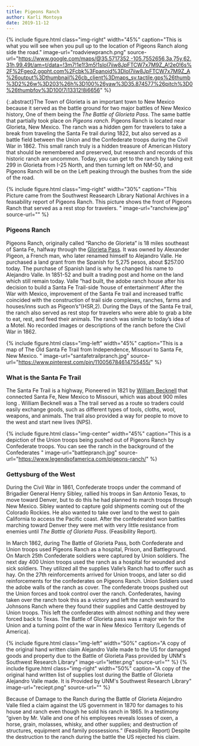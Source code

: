 ```yaml
---
title: Pigeons Ranch
author: Karli Montoya
date: 2019-11-12
---
```

{% include figure.html
class="img-right"
width="45%"
caption="This is what you will see when you pull up to the location of Pigeons Ranch along side the road."
image-url="roadviewpranch.png"
source-url="https://www.google.com/maps/@35.5717352,-105.7552656,3a,75y,62.31h,99.49t/am=t/data=!3m7!1e1!3m5!1sloI7iiw8JpFTCW7x7M9Z_A!2e0!6s%2F%2Fgeo2.ggpht.com%2Fcbk%3Fpanoid%3DloI7iiw8JpFTCW7x7M9Z_A%26output%3Dthumbnail%26cb_client%3Dmaps_sv.tactile.gps%26thumb%3D2%26w%3D203%26h%3D100%26yaw%3D35.874577%26pitch%3D0%26thumbfov%3D100!7i13312!8i6656"
%}

{:.abstract}The Town of Glorieta is an important town to New Mexico because it served as the battle ground for two major battles of New Mexico history, One of them being the *The Battle of Glorieta Pass*. The same battle that partially took place on *Pigeons ranch*. Pigeons Ranch is located near Glorieta, New Mexico. The ranch was a hidden gem for travelers to take a break from traveling the Santa Fe trail during 1822, but also served as a battle field between the Union and the Confederate troops during the Civil War in 1862. This small ranch truly is a hidden treasure of American History that should be remembered and preserved, but research and records of this historic ranch are uncommon. Today, you can get to the ranch by taking exit 299 in Glorieta from I-25 North, and then turning left on NM-50, and Pigeons Ranch will be on the Left peaking through the bushes from the side of the road. 



{% include figure.html
class="img-right"
width="30%"
caption="This Picture came from the Southwest Reasearch Library National Archives in a feasability report of Pigeons Ranch. This picture shows the front of Pigeons Ranch that served as a rest stop for travelers. "
image-url="ranchview.jpg"
source-url=""
%}
### Pigeons Ranch 
Pigeons Ranch, originally called “Rancho de Glorieta” is 18 miles southeast of Santa Fe, halfway through the [Glorieta Pass]( https://www.battlefields.org/learn/articles/battle-glorieta). It was owned by Alexander Pigeon, a French man, who later renamed himself to Alejandro Valle. He purchased a land grant from the Spanish for 5,275 pesos, about $257.00 today. The purchase of Spanish land is why he changed his name to Alejandro Valle. In 1851-52 and built a trading post and home on the land which still remain today. Valle “had built, the adobe ranch house after his decision to build a Santa Fe Trail-side ‘house of entertainment’ After the War with Mexico, improvement of the Santa Fe trail and increased traffic coincided with the construction of trail side complexes, ranches, farms and houses/inns such as Pigeon’s”(HSR,2). During the Days of the Santa Fe trail, the ranch also served as rest stop for travelers who were able to grab a bite to eat, rest, and feed their animals. The ranch was similar to today’s idea of a Motel. No recorded images or descriptions of the ranch before the Civil War in 1862. 

{% include figure.html
class="img-left"
width="45%"
caption="This is a map of The Old Santa Fe Trail from Independence, Missouri to Santa Fe, New Mexico. "
image-url="santafetrailpranch.jpg"
source-url="https://www.pinterest.com/pin/110056784614755455/"
%}

### What is the Santa Fe Trail
The Santa Fe Trail is a highway, Pioneered in 1821 by [William Becknell]( https://www.britannica.com/biography/William-Becknell)  that connected Santa Fe, New Mexico to Missouri, which was about 900 miles long . William Becknell was a  The trail served as a route so traders could easily exchange goods, such as different types of tools, cloths, wool, weapons, and animals. The trail also provided a way for people to move to the west and start new lives (NPS).

{% include figure.html
class="img-center"
width="45%"
caption="This is a depiction of the Union troops being pushed out of Pigeons Ranch by Confederate troops. You can see the ranch in the background of the Confederates "
image-url="battlepranch.jpg"
source-url="https://www.legendsofamerica.com/pigeons-ranch/"
%}

### Gettysburg of the West  

During the Civil War in 1861, Confederate troops under the command of Brigadier General Henry Sibley, rallied his troops in San Antonio Texas, to move toward Denver, but to do this he had planned to march troops through New Mexico. Sibley wanted to capture gold shipments coming out of the Colorado Rockies. He also wanted to take over land to the west to gain California to access the Pacific coast. After the confederated won battles marching toward Denver they were met with very little resistance from enemies until *The Battle of Glorieta Pass*. (Feasibility Report). 

In March 1862, during The Battle of Glorieta Pass, both Confederate and Union troops used Pigeons Ranch as a hospital, Prison, and Battleground. On March 25th Confederate soldiers were captured by Union soldiers. The next day 400 Union troops used the ranch as a hospital for wounded and sick soldiers. They utilized all the supplies Valle’s Ranch had to offer such as hay. On the 27th reinforcements arrived for Union troops, and later so did reinforcements for the confederates on Pigeons Ranch. Union Soldiers used the adobe walls of the ranch as cover. The confederate troops pushed out the Union forces and took control over the ranch. Confederates, having taken over the ranch took this as a victory and left the ranch westward to Johnsons Ranch where they found their supplies and Cattle destroyed by Union troops. This left the confederates with almost nothing and they were forced back to Texas. The Battle of Glorieta pass was a major win for the Union and a turning point of the war in New Mexico Territory (Legends of America). 

{% include figure.html
class="img-left"
width="50%"
caption="A copy of the original hand written claim Alejandro Valle made to the US for damaged goods and property due to the Battle of Glorieta Pass provided by UNM's Southwest Research Library"
image-url="letter.png"
source-url=""
%}
{% include figure.html
class="img-right"
width="50%"
caption="A copy of the original hand written list of supplies lost during the Battle of Glorieta Alejandro Valle made. It is Provided by UNM's Southwest Research Library"
image-url="reciept.png"
source-url=""
%}

Because of Damage to the Ranch during the Battle of Glorieta Alejandro Valle filed a claim against the US government in 1870 for damages to his house and ranch even though he sold his ranch in 1865. In a testimony “given by Mr. Valle and one of his employees reveals losses of oxen, a horse, grain, molasses, whisky, and other supplies; and destruction of structures, equipment and family possessions.” (Feasibility Report) Despite the destruction to the ranch during the battle the US rejected his claim.


